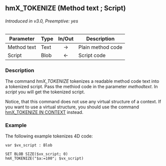 ## hmX_TOKENIZE (Method text ; Script)
###### Introduced in v3.0, Preemptive: yes

|Parameter|Type|In/Out|Description
|---|---|:---:|---
|Method text|Text|→|Plain method code
|Script|Blob|←|Script code

### Description
The command *hmX_TOKENIZE* tokenizes a readable method code text into a tokenized script. Pass the methiod code in the parameter *methodtext*. In *script* you will get the tokenized script. 

Notice, that this command does not use any virtual structure of a context. If you want to use a virtual structure, you should use the command [hmX_TOKENIZE IN CONTEXT](hmX_TokenizeInContext.md) instead.

### Example
The following example tokenizes 4D code:

```4d
var $vx_script : Blob

SET BLOB SIZE($vx_script; 0)
hmX_TOKENIZE("$a:=100"; $vx_script)
```
